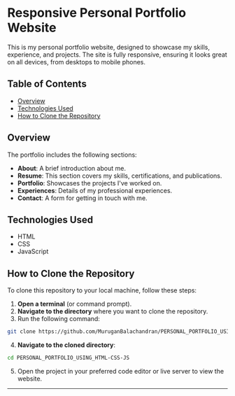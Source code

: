 # Responsive Personal Portfolio Website

This is my personal portfolio website, designed to showcase my skills, experience, and projects. The site is fully responsive, ensuring it looks great on all devices, from desktops to mobile phones.

## Table of Contents
- [Overview](#overview)
- [Technologies Used](#technologies-used)
- [How to Clone the Repository](#how-to-clone-the-repository)

## Overview
The portfolio includes the following sections:
- **About**: A brief introduction about me.
- **Resume**: This section covers my skills, certifications, and publications.
- **Portfolio**: Showcases the projects I've worked on.
- **Experiences**: Details of my professional experiences.
- **Contact**: A form for getting in touch with me.

## Technologies Used
- HTML
- CSS
- JavaScript

## How to Clone the Repository

To clone this repository to your local machine, follow these steps:

1. **Open a terminal** (or command prompt).
2. **Navigate to the directory** where you want to clone the repository.
3. Run the following command:

```bash
git clone https://github.com/MuruganBalachandran/PERSONAL_PORTFOLIO_USING_HTML-CSS-JS.git
```

4. **Navigate to the cloned directory**:

```bash
cd PERSONAL_PORTFOLIO_USING_HTML-CSS-JS
```

5. Open the project in your preferred code editor or live server to view the website.

---

